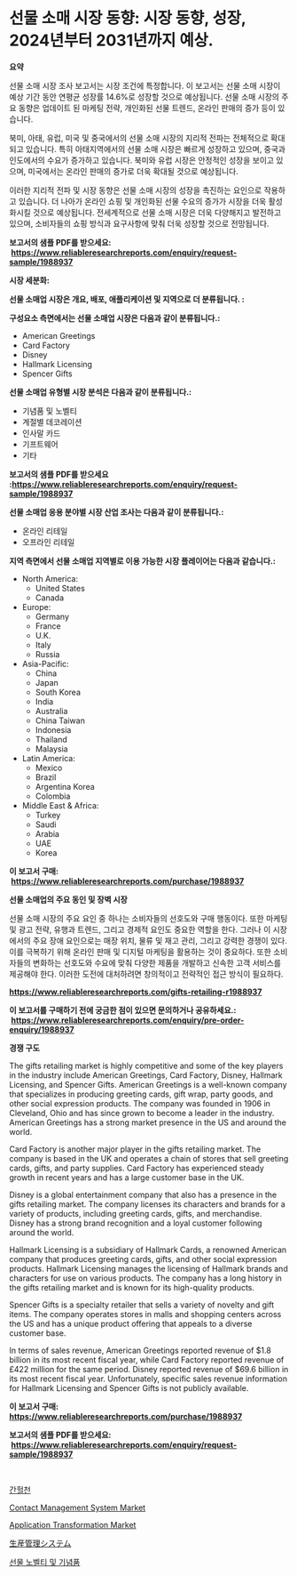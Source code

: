 <p><h1>선물 소매 시장 동향: 시장 동향, 성장, 2024년부터 2031년까지 예상.</h1></p><p><strong>요약</strong></p>
<p><p>선물 소매 시장 조사 보고서는 시장 조건에 특정합니다. 이 보고서는 선물 소매 시장이 예상 기간 동안 연평균 성장률 14.6%로 성장할 것으로 예상됩니다. 선물 소매 시장의 주요 동향은 업데이트 된 마케팅 전략, 개인화된 선물 트렌드, 온라인 판매의 증가 등이 있습니다.</p><p>북미, 아태, 유럽, 미국 및 중국에서의 선물 소매 시장의 지리적 전파는 전체적으로 확대되고 있습니다. 특히 아태지역에서의 선물 소매 시장은 빠르게 성장하고 있으며, 중국과 인도에서의 수요가 증가하고 있습니다. 북미와 유럽 시장은 안정적인 성장을 보이고 있으며, 미국에서는 온라인 판매의 증가로 더욱 확대될 것으로 예상됩니다.</p><p>이러한 지리적 전파 및 시장 동향은 선물 소매 시장의 성장을 촉진하는 요인으로 작용하고 있습니다. 더 나아가 온라인 쇼핑 및 개인화된 선물 수요의 증가가 시장을 더욱 활성화시킬 것으로 예상됩니다. 전세계적으로 선물 소매 시장은 더욱 다양해지고 발전하고 있으며, 소비자들의 쇼핑 방식과 요구사항에 맞춰 더욱 성장할 것으로 전망됩니다.</p></p>
<p><strong>보고서의 샘플 PDF를 받으세요: &nbsp;<a href="https://www.reliableresearchreports.com/enquiry/request-sample/1988937">https://www.reliableresearchreports.com/enquiry/request-sample/1988937</a></strong></p>
<p><strong>시장 세분화:</strong></p>
<p><strong> 선물 소매업 시장은 개요, 배포, 애플리케이션 및 지역으로 더 분류됩니다. :</strong></p>
<p><strong>구성요소 측면에서는 선물 소매업 시장은 다음과 같이 분류됩니다.:</strong></p>
<p><ul><li>American Greetings</li><li>Card Factory</li><li>Disney</li><li>Hallmark Licensing</li><li>Spencer Gifts</li></ul></p>
<p><strong> 선물 소매업 유형별 시장 분석은 다음과 같이 분류됩니다.:</strong></p>
<p><ul><li>기념품 및 노벨티</li><li>계절별 데코레이션</li><li>인사말 카드</li><li>기프트웨어</li><li>기타</li></ul></p>
<p><strong>보고서의 샘플 PDF를 받으세요 :<a href="https://www.reliableresearchreports.com/enquiry/request-sample/1988937">https://www.reliableresearchreports.com/enquiry/request-sample/1988937</a></strong></p>
<p><strong> 선물 소매업 응용 분야별 시장 산업 조사는 다음과 같이 분류됩니다.:</strong></p>
<p><ul><li>온라인 리테일</li><li>오프라인 리테일</li></ul></p>
<p><strong>지역 측면에서 선물 소매업 지역별로 이용 가능한 시장 플레이어는 다음과 같습니다.:</strong></p>
<p><ul>
    <li>
        North America:
        <ul>
            <li>United States</li>
            <li>Canada</li>
        </ul>
    </li>
    <li>
        Europe:
        <ul>
            <li>Germany</li>
            <li>France</li>
            <li>U.K.</li>
            <li>Italy</li>
            <li>Russia</li>
        </ul>
    </li>
    <li>
        Asia-Pacific:
        <ul>
            <li>China</li>
            <li>Japan</li>
            <li>South Korea</li>
            <li>India</li>
            <li>Australia</li>
            <li>China Taiwan</li>
            <li>Indonesia</li>
            <li>Thailand</li>
            <li>Malaysia</li>
        </ul>
    </li>
    <li>
        Latin America:
        <ul>
            <li>Mexico</li>
            <li>Brazil</li>
            <li>Argentina Korea</li>
            <li>Colombia</li>
        </ul>
    </li>
    <li>
        Middle East & Africa:
        <ul>
            <li>Turkey</li>
            <li>Saudi</li>
            <li>Arabia</li>
            <li>UAE</li>
            <li>Korea</li>
        </ul>
    </li>
    </ul></p>
<p><strong>이 보고서 구매: &nbsp;<a href="https://www.reliableresearchreports.com/purchase/1988937">https://www.reliableresearchreports.com/purchase/1988937</a></strong></p>
<p><strong>선물 소매업의 주요 동인 및 장벽 시장</strong></p>
<p><p>선물 소매 시장의 주요 요인 중 하나는 소비자들의 선호도와 구매 행동이다. 또한 마케팅 및 광고 전략, 유행과 트렌드, 그리고 경제적 요인도 중요한 역할을 한다. 그러나 이 시장에서의 주요 장애 요인으로는 매장 위치, 물류 및 재고 관리, 그리고 강력한 경쟁이 있다. 이를 극복하기 위해 온라인 판매 및 디지털 마케팅을 활용하는 것이 중요하다. 또한 소비자들의 변화하는 선호도와 수요에 맞춰 다양한 제품을 개발하고 신속한 고객 서비스를 제공해야 한다. 이러한 도전에 대처하려면 창의적이고 전략적인 접근 방식이 필요하다.</p></p>
<p><strong><a href="https://www.reliableresearchreports.com/gifts-retailing-r1988937">https://www.reliableresearchreports.com/gifts-retailing-r1988937</a></strong></p>
<p><strong>이 보고서를 구매하기 전에 궁금한 점이 있으면 문의하거나 공유하세요.: &nbsp;<a href="https://www.reliableresearchreports.com/enquiry/pre-order-enquiry/1988937">https://www.reliableresearchreports.com/enquiry/pre-order-enquiry/1988937</a></strong></p>
<p><strong>경쟁 구도</strong></p>
<p><p>The gifts retailing market is highly competitive and some of the key players in the industry include American Greetings, Card Factory, Disney, Hallmark Licensing, and Spencer Gifts. American Greetings is a well-known company that specializes in producing greeting cards, gift wrap, party goods, and other social expression products. The company was founded in 1906 in Cleveland, Ohio and has since grown to become a leader in the industry. American Greetings has a strong market presence in the US and around the world.</p><p>Card Factory is another major player in the gifts retailing market. The company is based in the UK and operates a chain of stores that sell greeting cards, gifts, and party supplies. Card Factory has experienced steady growth in recent years and has a large customer base in the UK.</p><p>Disney is a global entertainment company that also has a presence in the gifts retailing market. The company licenses its characters and brands for a variety of products, including greeting cards, gifts, and merchandise. Disney has a strong brand recognition and a loyal customer following around the world.</p><p>Hallmark Licensing is a subsidiary of Hallmark Cards, a renowned American company that produces greeting cards, gifts, and other social expression products. Hallmark Licensing manages the licensing of Hallmark brands and characters for use on various products. The company has a long history in the gifts retailing market and is known for its high-quality products.</p><p>Spencer Gifts is a specialty retailer that sells a variety of novelty and gift items. The company operates stores in malls and shopping centers across the US and has a unique product offering that appeals to a diverse customer base.</p><p>In terms of sales revenue, American Greetings reported revenue of $1.8 billion in its most recent fiscal year, while Card Factory reported revenue of £422 million for the same period. Disney reported revenue of $69.6 billion in its most recent fiscal year. Unfortunately, specific sales revenue information for Hallmark Licensing and Spencer Gifts is not publicly available.</p></p>
<p><strong>이 보고서 구매: &nbsp; <a href="https://www.reliableresearchreports.com/purchase/1988937">https://www.reliableresearchreports.com/purchase/1988937</a></strong></p>
<p><strong>보고서의 샘플 PDF를 받으세요: &nbsp;<a href="https://www.reliableresearchreports.com/enquiry/request-sample/1988937">https://www.reliableresearchreports.com/enquiry/request-sample/1988937</a></strong><strong></strong></p>
<p>&nbsp;</p>
<p><p><a href="https://github.com/JackieFauhey9089475/Market-Research-Report-List-1/blob/main/780265751386.md">간헐천</a></p><p><a href="https://www.linkedin.com/pulse/decoding-contact-management-system-market-metrics-share-trends-lbjrc?trackingId=30ggNmMlaKO8w0N4j4b8og%3D%3D">Contact Management System Market</a></p><p><a href="https://github.com/julyju69/Market-Research-Report-List-3/blob/main/application-transformation-market.md">Application Transformation Market</a></p><p><a href="https://github.com/Fatimaklein1/Market-Research-Report-List-1/blob/main/376236454459.md">生産管理システム</a></p><p><a href="https://github.com/chupp85/Market-Research-Report-List-1/blob/main/100089151387.md">선물 노벨티 및 기념품</a></p></p>